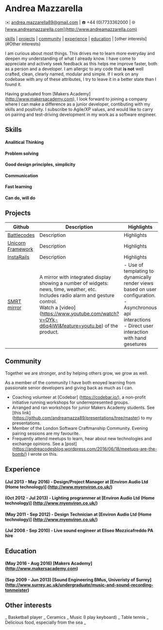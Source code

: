 # Andrea Mazzarella
:envelope: <andrea.mazzarella89@gmail.com> | :phone: +44 (0)7733362000 | :globe_with_meridians: [www.andreamazzarella.com](http://www.andreamazzarella.com)

[skills](#skills) | [projects](#projects) | [community](#community) | [experience](#experience) | [education](#education) | [other interests](#Other interests)

I am curious about most things. This drives me to learn more everyday and deepen my understanding of what I already know. I have come to appreciate and actively seek feedback as this helps me improve faster, both as a person and a developer. I am allergic to any code that **is not** well crafted, clean, clearly named, modular and simple. If I work on any codebase with any of these attributes, I try to leave it in a better state than I found it.

Having graduated from [Makers Academy] (http://www.makersacademy.com), I look forward to joining a company where I can make a difference as a junior developer, contibuting with my skills and positivity. I subscribe to Agile/XP values, and would like to carry on pairing and test-driving development in my work as a software engineer.   

## Skills

#### Analitical Thinking

#### Problem solving

#### Good design principles, simplicity

#### Communication

#### Fast learning

#### Can do, will do


## Projects

|Github|Description|Highlights|Technologies|
|---|---|---|---|
|[Battlecodes](https://github.com/gtormiston/battlecodes)|Description|Highlights|technologies|
|[Unicorn Framework](https://github.com/vannio/unicorn-framework)|Description|Highlights|technologies|
|[InstaRails](https://github.com/andreamazza89/instagram-challenge)|Description|Highlights|technologies|
|[SMRT mirror](https://github.com/vannio/smrt-mirror)|A mirror with integrated display showing a number of widgets: news, time, weather, etc. <br> Includes radio alarm and gesture control. <br> Watch a [video] (https://www.youtube.com/watch?v=OYk-d6q4iWI&feature=youtu.be) of the product.|- Use of templating to dynamically render views based on user configuration. <br> - Asynchronous api interactions <br> - Direct user interaction with hand gesetures |Node.js, Sass, jQuery, Browsersync, Leap Motion, Nunjucks|



## Community

Together we are stronger, and by helping others grow, we grow as well.

As a member of the community I have both enoyed learning from passionate senior developers and giving back as much as I can.

* Coaching volunteer at [Codebar] (https://codebar.io/), a non-profit initiative running workshops for underrepresented groups. 
* Arranged and ran workshops for junior Makers Academy students. See [this link] (https://github.com/andreamazza89/presentations/tree/master) to my presentations.  
* Member of the London Software Craftmanship Community. Evening pairing sessions are my favourite.
* Frequently attend meetups to learn, hear about new technologies and exchange opinions. See a [post] (https://andreacodesblog.wordpress.com/2016/06/18/meetups-are-the-bomb/) I wrote on this.

## Experience

#### (Jul 2013 - May 2016) - Design/Project Manager at [Environ Audio Ltd (Home technology)] (http://www.myenviron.co.uk/)

#### (Oct 2012 - Jul 2013) - Lighting programmer at [Environ Audio Ltd (Home technology)] (http://www.myenviron.co.uk/)

#### (May 2011 - Sep 2012) - Design Technician at [Environ Audio Ltd (Home technology)] (http://www.myenviron.co.uk/)

#### (Jul 2008 - Sep 2010) - Live sound engineer at Eliseo Mozzicafreddo PA hire

## Education

#### (May 2016 - Aug 2016) [Makers Academy] (http://www.makersacademy.com)

#### (Sep 2009 - Jun 2013) [Sound Engineering BMus, Univeristy of Surrey] (http://www.surrey.ac.uk/undergraduate/music-and-sound-recording-tonmeister)

## Other interests

_ Basketball player _ Ceramics _ Music (I play keyboard) _ Table tennis _ Delicious food, especially from the sea _
